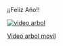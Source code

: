 ¡¡Feliz Año!!


[![video arbol](https://img.youtube.com/vi/XfmYVl-zdOg.jpg)](https://www.youtube.com/watch?v=XfmYVl-zdOg)

[Video arbol movil](https://youtube.com/shorts/9dic3AFd1Ww)
